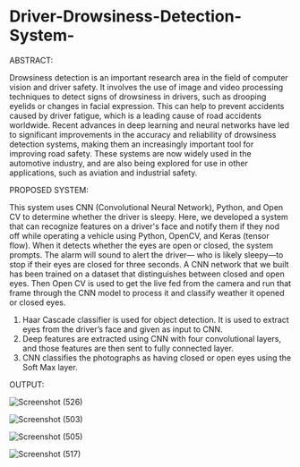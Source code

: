 # Driver-Drowsiness-Detection-System-

ABSTRACT:

Drowsiness detection is an important research area in the field of computer vision and driver safety. It involves the use of image and video 
processing techniques to detect signs of drowsiness in drivers, such as drooping eyelids or changes in facial expression. This can help to 
prevent accidents caused by driver fatigue, which is a leading cause of road accidents worldwide. Recent advances in deep learning and 
neural networks have led to significant improvements in the accuracy and reliability of drowsiness detection systems, making them an 
increasingly important tool for improving road safety. These systems are now widely used in the automotive industry, and are also being 
explored for use in other applications, such as aviation and industrial safety. 

PROPOSED SYSTEM:

This system uses CNN (Convolutional Neural Network), Python, and Open CV to determine whether the driver is sleepy. Here, we developed a 
system that can recognize features on a driver's face and notify them if they nod off while operating a vehicle using Python, OpenCV, and 
Keras (tensor flow). When it detects whether the eyes are open or closed, the system prompts. The alarm will sound to alert the driver—
who is likely sleepy—to stop if their eyes are closed for three seconds. A CNN network that we built has been trained on a dataset that 
distinguishes between closed and open eyes.  Then Open CV is used to get the live fed from the camera and run that frame through the CNN 
model to process it and classify weather it opened or closed eyes.
1. Haar Cascade classifier is used for object detection. It is used to extract eyes from the driver’s face and given as input to CNN.
2. Deep features are extracted using CNN with four convolutional layers, and those features are then sent to fully connected layer.
3. CNN classifies the photographs as having closed or open eyes using the Soft Max layer.

OUTPUT:


![Screenshot (526)](https://github.com/AkshayaRobbi/Driver-Drowsiness-Detection-System-/assets/149946045/f9d1295c-75f4-49ff-9a34-1a7a0e468e8a)

![Screenshot (503)](https://github.com/AkshayaRobbi/Driver-Drowsiness-Detection-System-/assets/149946045/d0051901-602e-41d0-8926-eee20c5869d0)

![Screenshot (505)](https://github.com/AkshayaRobbi/Driver-Drowsiness-Detection-System-/assets/149946045/2ca56068-458e-4cff-8564-99af051fabf9)

![Screenshot (517)](https://github.com/AkshayaRobbi/Driver-Drowsiness-Detection-System-/assets/149946045/ca62aa55-0b6e-4362-a5cd-4868f764ee11)



